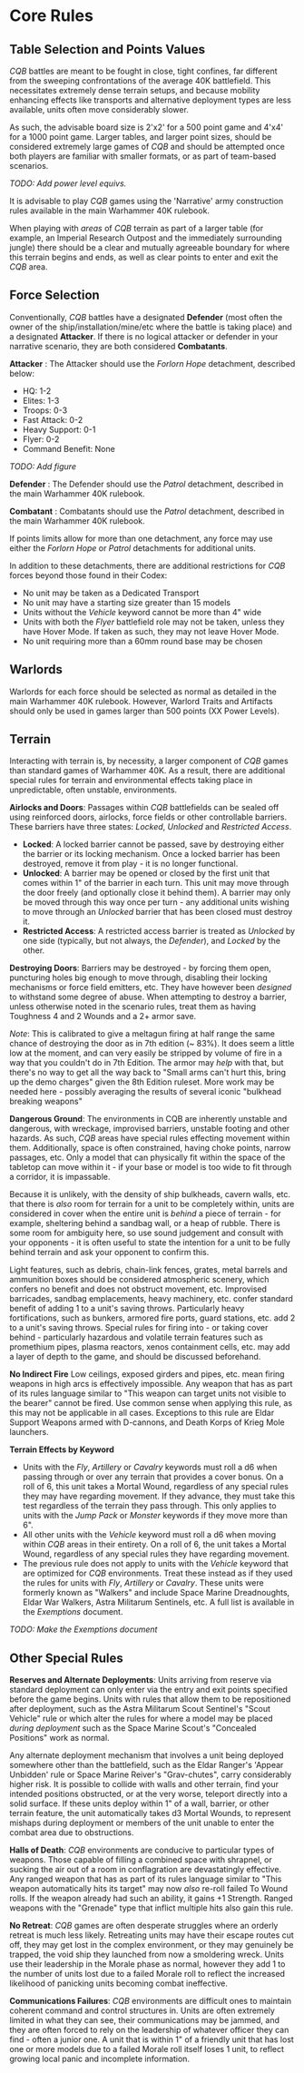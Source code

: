 # Core Rules #

## Table Selection and Points Values ##

*CQB* battles are meant to be fought in close, tight confines, far different from the sweeping confrontations of the average 40K battlefield. This necessitates extremely dense terrain setups, and because mobility enhancing effects like transports and alternative deployment types are less available, units often move considerably slower.

As such, the advisable board size is 2'x2' for a 500 point game and 4'x4' for a 1000 point game. Larger tables, and larger point sizes, should be considered extremely large games of *CQB* and should be attempted once both players are familiar with smaller formats, or as part of team-based scenarios.

*TODO: Add power level equivs.*

It is advisable to play *CQB* games using the 'Narrative' army construction rules available in the main Warhammer 40K rulebook.

When playing with *areas* of *CQB* terrain as part of a larger table (for example, an Imperial Research Outpost and the immediately surrounding jungle) there should be a clear and mutually agreeable boundary for where this terrain begins and ends, as well as clear points to enter and exit the *CQB* area.

## Force Selection ##

Conventionally, *CQB* battles have a designated **Defender** (most often the owner of the ship/installation/mine/etc where the battle is taking place) and a designated **Attacker**. If there is no logical attacker or defender in your narrative scenario, they are both considered **Combatants**.

**Attacker** : The Attacker should use the *Forlorn Hope* detachment, described below:

* HQ: 1-2
* Elites: 1-3
* Troops: 0-3
* Fast Attack: 0-2
* Heavy Support: 0-1
* Flyer: 0-2
* Command Benefit: None

*TODO: Add figure*

**Defender** : The Defender should use the *Patrol* detachment, described in the main Warhammer 40K rulebook.

**Combatant** : Combatants should use the *Patrol* detachment, described in the main Warhammer 40K rulebook.

If points limits allow for more than one detachment, any force may use either the *Forlorn Hope* or *Patrol* detachments for additional units.

In addition to these detachments, there are additional restrictions for *CQB* forces beyond those found in their Codex:

* No unit may be taken as a Dedicated Transport
* No unit may have a starting size greater than 15 models
* Units without the *Vehicle* keyword cannot be more than 4" wide
* Units with both the *Flyer* battlefield role may not be taken, unless they have Hover Mode. If taken as such, they may not leave Hover Mode.
* No unit requiring more than a 60mm round base may be chosen

## Warlords ##
Warlords for each force should be selected as normal as detailed in the main Warhammer 40K rulebook. However, Warlord Traits and Artifacts should only be used in games larger than 500 points (XX Power Levels).

## Terrain ##

Interacting with terrain is, by necessity, a larger component of *CQB* games than standard games of Warhammer 40K. As a result, there are additional special rules for terrain and environmental effects taking place in unpredictable, often unstable, environments.

**Airlocks and Doors**: Passages within *CQB* battlefields can be sealed off using reinforced doors, airlocks, force fields or other controllable barriers. These barriers have three states: *Locked*, *Unlocked* and *Restricted Access*.

* **Locked**: A locked barrier cannot be passed, save by destroying either the barrier or its locking mechanism. Once a locked barrier has been destroyed, remove it from play - it is no longer functional.
* **Unlocked**: A barrier may be opened or closed by the first unit that comes within 1" of the barrier in each turn. This unit may move through the door freely (and optionally close it behind them). A barrier may only be moved through this way once per turn - any additional units wishing to move through an *Unlocked* barrier that has been closed must destroy it.
* **Restricted Access**: A restricted access barrier is treated as *Unlocked* by one side (typically, but not always, the *Defender*), and *Locked* by the other.

**Destroying Doors**: Barriers may be destroyed - by forcing them open, puncturing holes big enough to move through, disabling their locking mechanisms or force field emitters, etc. They have however been *designed* to withstand some degree of abuse. When attempting to destroy a barrier, unless otherwise noted in the scenario rules, treat them as having Toughness 4 and 2 Wounds and a 2+ armor save.

*Note*: This is calibrated to give a meltagun firing at half range the same chance of destroying the door as in 7th edition (~ 83%). It does seem a little low at the moment, and can very easily be stripped by volume of fire in a way that you couldn't do in 7th Edition. The armor may *help* with that, but there's no way to get all the way back to "Small arms can't hurt this, bring up the demo charges" given the 8th Edition ruleset. More work may be needed here - possibly averaging the results of several iconic "bulkhead breaking weapons"

**Dangerous Ground**: The environments in CQB are inherently unstable and dangerous, with wreckage, improvised barriers, unstable footing and other hazards. As such, *CQB* areas have special rules effecting movement within them. Additionally, space is often constrained, having choke points, narrow passages, etc. Only a model that can physically fit within the space of the tabletop can move within it - if your base or model is too wide to fit through a corridor, it is impassable.

Because it is unlikely, with the density of ship bulkheads, cavern walls, etc. that there is *also* room for terrain for a unit to be completely within, units are considered in cover when the entire unit is *behind* a piece of terrain - for example, sheltering behind a sandbag wall, or a heap of rubble. There is some room for ambiguity here, so use sound judgement and consult with your opponents - it is often useful to state the intention for a unit to be fully behind terrain and ask your opponent to confirm this.

Light features, such as debris, chain-link fences, grates, metal barrels and ammunition boxes should be considered atmospheric scenery, which confers no benefit and does not obstruct movement, etc. Improvised barricades, sandbag emplacements, heavy machinery, etc. confer standard benefit of adding 1 to a unit's saving throws. Particularly heavy fortifications, such as bunkers, armored fire ports, guard stations, etc. add 2 to a unit's saving throws. Special rules for firing into - or taking cover behind - particularly hazardous and volatile terrain features such as promethium pipes, plasma reactors, xenos containment cells, etc. may add a layer of depth to the game, and should be discussed beforehand.

**No Indirect Fire**
Low ceilings, exposed girders and pipes, etc. mean firing weapons in high arcs is effectively impossible. Any weapon that has as part of its rules language similar to "This weapon can target units not visible to the bearer" cannot be fired. Use common sense when applying this rule, as this may not be applicable in all cases. Exceptions to this rule are Eldar Support Weapons armed with D-cannons, and Death Korps of Krieg Mole launchers.

**Terrain Effects by Keyword**

* Units with the *Fly*, *Artillery* or *Cavalry* keywords must roll a d6 when passing through or over any terrain that provides a cover bonus. On a roll of 6, this unit takes a Mortal Wound, regardless of any special rules they may have regarding movement. If they advance, they must take this test regardless of the terrain they pass through. This only applies to units with the *Jump Pack* or *Monster* keywords if they move more than 6".
* All other units with the *Vehicle* keyword must roll a d6 when moving within *CQB* areas in their entirety. On a roll of 6, the unit takes a Mortal Wound, regardless of any special rules they have regarding movement.
* The previous rule does not apply to units with the *Vehicle* keyword that are optimized for *CQB* environments. Treat these instead as if they used the rules for units with *Fly*, *Artillery* or *Cavalry*. These units were formerly known as "Walkers" and include Space Marine Dreadnoughts, Eldar War Walkers, Astra Militarum Sentinels, etc. A full list is available in the *Exemptions* document.

*TODO: Make the Exemptions document*

## Other Special Rules ##
**Reserves and Alternate Deployments**: Units arriving from reserve via standard deployment can only enter via the entry and exit points specified before the game begins. Units with rules that allow them to be repositioned after deployment, such as the Astra Militarum Scout Sentinel's "Scout Vehicle" rule or which alter the rules for where a model may be placed *during deployment* such as the Space Marine Scout's "Concealed Positions" work as normal.

Any alternate deployment mechanism that involves a unit being deployed somewhere other than the battlefield, such as the Eldar Ranger's 'Appear Unbidden' rule or Space Marine Reiver's "Grav-chutes", carry considerably higher risk. It is possible to collide with walls and other terrain, find your intended positions obstructed, or at the very worse, teleport directly into a solid surface. If these units deploy within 1" of a wall, barrier, or other terrain feature, the unit automatically takes d3 Mortal Wounds, to represent mishaps during deployment or members of the unit unable to enter the combat area due to obstructions.

**Halls of Death**: *CQB* environments are conducive to particular types of weapons. Those capable of filling a combined space with shrapnel, or sucking the air out of a room in conflagration are devastatingly effective. Any ranged weapon that has as part of its rules language similar to "This weapon automatically hits its target" may now *also* re-roll failed To Wound rolls. If the weapon already had such an ability, it gains +1 Strength. Ranged weapons with the "Grenade" type that inflict multiple hits also gain this rule.

**No Retreat**: *CQB* games are often desperate struggles where an orderly retreat is much less likely. Retreating units may have their escape routes cut off, they may get lost in the complex environment, or they may genuinely be trapped, the void ship they launched from now a smoldering wreck. Units use their leadership in the Morale phase as normal, however they add 1 to the number of units lost due to a failed Morale roll to reflect the increased likelihood of panicking units becoming combat ineffective.

**Communications Failures**: *CQB* environments are difficult ones to maintain coherent command and control structures in. Units are often extremely limited in what they can see, their communications may be jammed, and they are often forced to rely on the leadership of whatever officer they can find - often a junior one. A unit that is within 1" of a friendly unit that has lost one or more models due to a failed Morale roll itself loses 1 unit, to reflect growing local panic and incomplete information.








